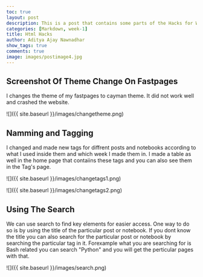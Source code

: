```yaml
---
toc: true
layout: post
description: This is a post that contains some parts of the Hacks for Week 2
categories: [Markdown, week-1]
title: Html Hacks
author: Aditya Ajay Nawnadhar
show_tags: true
comments: true
image: images/postimage4.jpg
---
```


## Screenshot Of Theme Change On Fastpages
I changes the theme of my fastpages to cayman theme. It did not work well and crashed the website. 

![]({{ site.baseurl }}/images/changetheme.png)

## Namming and Tagging 
I changed and made new tags for diffrent posts and notebooks according to what I used inside them and which week I made them in. I made a table as well in the home page that contaiins these tags and you can also see them in the Tag's page.

![]({{ site.baseurl }}/images/changetags1.png)

![]({{ site.baseurl }}/images/changetags2.png)

## Using The Search
We can use search to find key elements for easier access. One way to do so is by using the title of the particular post or notebook. If you dont know the title you can also search for the particular post or notebook by searching the particular tag in it. Forexample what you are searching for is Bash related you can search "Python" and you will get the perticular pages with that.

![]({{ site.baseurl }}/images/search.png)


